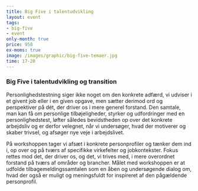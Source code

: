 ```yaml
---
title: Big Five i talentudvikling
layout: event
tags:
- big-five
- event
only-month: true
price: 950
ex-moms: true
image: /images/graphic/big-five-temaer.jpg
time: 17-20
---
```


### Big Five i talentudvikling og transition
Personlighedstestning siger ikke noget om den konkrete adfærd, vi udviser i et givent job eller i en given opgave, men sætter derimod ord og perspektiver på dét, der driver os i mere generel forstand. Den samtale, man kan få om personlige tilbøjeligheder, styrker og udfordringer med en personlighedstest, løfter således bevidstheden op over det konkrete arbejdsliv og er derfor velegnet, når vi undersøger, hvad der motiverer og skaber trivsel, og afsøger nye veje i arbejdslivet.

På workshoppen tager vi afsæt i konkrete personprofiler og tænker dem ind i, op over og på tværs af specifikke virkefelter og jobkontekster. Fokus rettes mod det, der driver os, og det, vi trives med, i mere overordnet forstand på tværs af områder og brancher. Målet med workshoppen er at udfolde tilbagemeldingssamtalen som en åben og undersøgende dialog om, hvad der også er muligt og meningsfuldt for inspireret af den pågældende personprofil.